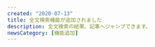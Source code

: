 ```yaml
---
created: "2020-07-13"
title: 全文検索機能が追加されました
description: 全文検索の結果、記事へジャンプできます。
newsCategory: [機能追加]
---
```

